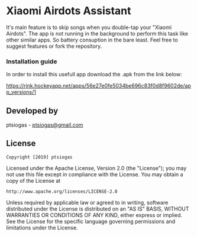 # Xiaomi Airdots Assistant
It's main feature is to skip songs when you double-tap your "Xiaomi Airdots".
The app is not running in the background to perform this task like other similar apps. So battery consuption in the bare least.
Feel free to suggest features or fork the repository.

### Installation guide

In order to install this usefull app download the .apk from the link below:

<a href='javascript:'>https://rink.hockeyapp.net/apps/56e27e0fe5034be696c83f0d8f9602de/app_versions/1</a>


## Developed by
  ptsiogas - <a href='javascript:'>ptsiogas@gmail.com</a>

## License
	Copyright [2019] ptsiogas

   Licensed under the Apache License, Version 2.0 (the "License");
   you may not use this file except in compliance with the License.
   You may obtain a copy of the License at

    http://www.apache.org/licenses/LICENSE-2.0

   Unless required by applicable law or agreed to in writing, software
   distributed under the License is distributed on an "AS IS" BASIS,
   WITHOUT WARRANTIES OR CONDITIONS OF ANY KIND, either express or implied.
   See the License for the specific language governing permissions and
   limitations under the License.
